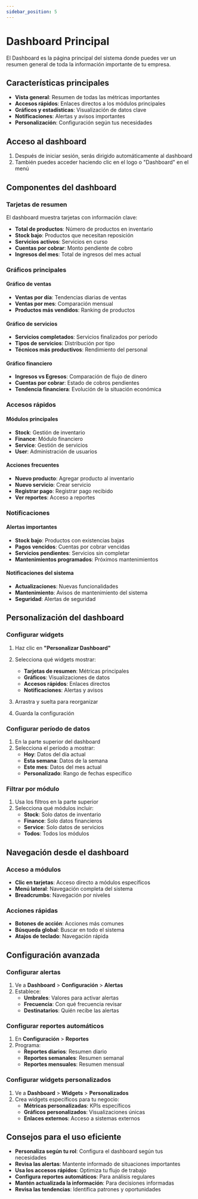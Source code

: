 ```yaml
---
sidebar_position: 5
---
```


# Dashboard Principal

El Dashboard es la página principal del sistema donde puedes ver un resumen general de toda la información importante de tu empresa.

## Características principales

- **Vista general**: Resumen de todas las métricas importantes
- **Accesos rápidos**: Enlaces directos a los módulos principales
- **Gráficos y estadísticas**: Visualización de datos clave
- **Notificaciones**: Alertas y avisos importantes
- **Personalización**: Configuración según tus necesidades

## Acceso al dashboard

1. Después de iniciar sesión, serás dirigido automáticamente al dashboard
2. También puedes acceder haciendo clic en el logo o "Dashboard" en el menú

## Componentes del dashboard

### Tarjetas de resumen

El dashboard muestra tarjetas con información clave:

- **Total de productos**: Número de productos en inventario
- **Stock bajo**: Productos que necesitan reposición
- **Servicios activos**: Servicios en curso
- **Cuentas por cobrar**: Monto pendiente de cobro
- **Ingresos del mes**: Total de ingresos del mes actual

### Gráficos principales

#### Gráfico de ventas

- **Ventas por día**: Tendencias diarias de ventas
- **Ventas por mes**: Comparación mensual
- **Productos más vendidos**: Ranking de productos

#### Gráfico de servicios

- **Servicios completados**: Servicios finalizados por período
- **Tipos de servicios**: Distribución por tipo
- **Técnicos más productivos**: Rendimiento del personal

#### Gráfico financiero

- **Ingresos vs Egresos**: Comparación de flujo de dinero
- **Cuentas por cobrar**: Estado de cobros pendientes
- **Tendencia financiera**: Evolución de la situación económica

### Accesos rápidos

#### Módulos principales

- **Stock**: Gestión de inventario
- **Finance**: Módulo financiero
- **Service**: Gestión de servicios
- **User**: Administración de usuarios

#### Acciones frecuentes

- **Nuevo producto**: Agregar producto al inventario
- **Nuevo servicio**: Crear servicio
- **Registrar pago**: Registrar pago recibido
- **Ver reportes**: Acceso a reportes

### Notificaciones

#### Alertas importantes

- **Stock bajo**: Productos con existencias bajas
- **Pagos vencidos**: Cuentas por cobrar vencidas
- **Servicios pendientes**: Servicios sin completar
- **Mantenimientos programados**: Próximos mantenimientos

#### Notificaciones del sistema

- **Actualizaciones**: Nuevas funcionalidades
- **Mantenimiento**: Avisos de mantenimiento del sistema
- **Seguridad**: Alertas de seguridad

## Personalización del dashboard

### Configurar widgets

1. Haz clic en **"Personalizar Dashboard"**
2. Selecciona qué widgets mostrar:
   - **Tarjetas de resumen**: Métricas principales
   - **Gráficos**: Visualizaciones de datos
   - **Accesos rápidos**: Enlaces directos
   - **Notificaciones**: Alertas y avisos

3. Arrastra y suelta para reorganizar
4. Guarda la configuración

### Configurar período de datos

1. En la parte superior del dashboard
2. Selecciona el período a mostrar:
   - **Hoy**: Datos del día actual
   - **Esta semana**: Datos de la semana
   - **Este mes**: Datos del mes actual
   - **Personalizado**: Rango de fechas específico

### Filtrar por módulo

1. Usa los filtros en la parte superior
2. Selecciona qué módulos incluir:
   - **Stock**: Solo datos de inventario
   - **Finance**: Solo datos financieros
   - **Service**: Solo datos de servicios
   - **Todos**: Todos los módulos

## Navegación desde el dashboard

### Acceso a módulos

- **Clic en tarjetas**: Acceso directo a módulos específicos
- **Menú lateral**: Navegación completa del sistema
- **Breadcrumbs**: Navegación por niveles

### Acciones rápidas

- **Botones de acción**: Acciones más comunes
- **Búsqueda global**: Buscar en todo el sistema
- **Atajos de teclado**: Navegación rápida

## Configuración avanzada

### Configurar alertas

1. Ve a **Dashboard** > **Configuración** > **Alertas**
2. Establece:
   - **Umbrales**: Valores para activar alertas
   - **Frecuencia**: Con qué frecuencia revisar
   - **Destinatarios**: Quién recibe las alertas

### Configurar reportes automáticos

1. En **Configuración** > **Reportes**
2. Programa:
   - **Reportes diarios**: Resumen diario
   - **Reportes semanales**: Resumen semanal
   - **Reportes mensuales**: Resumen mensual

### Configurar widgets personalizados

1. Ve a **Dashboard** > **Widgets** > **Personalizados**
2. Crea widgets específicos para tu negocio:
   - **Métricas personalizadas**: KPIs específicos
   - **Gráficos personalizados**: Visualizaciones únicas
   - **Enlaces externos**: Acceso a sistemas externos

## Consejos para el uso eficiente

- **Personaliza según tu rol**: Configura el dashboard según tus necesidades
- **Revisa las alertas**: Mantente informado de situaciones importantes
- **Usa los accesos rápidos**: Optimiza tu flujo de trabajo
- **Configura reportes automáticos**: Para análisis regulares
- **Mantén actualizada la información**: Para decisiones informadas
- **Revisa las tendencias**: Identifica patrones y oportunidades
